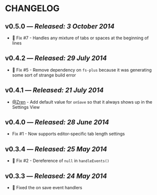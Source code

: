 # CHANGELOG

## **v0.5.0** &mdash; *Released: 3 October 2014*

* :bug: Fix #7 - Handles any mixture of tabs or spaces at the beginning of lines

## **v0.4.2** &mdash; *Released: 29 July 2014*

* :bug: Fix #5 - Remove dependency on `fs-plus` because it was generating some sort of strange build error

## **v0.4.1** &mdash; *Released: 21 July 2014*

* [@Zren](https://github.com/Zren) - Add default value for `onSave` so that it always shows up in the Settings View

## **v0.4.0** &mdash; *Released: 28 June 2014*

* Fix #1 - Now supports editor-specific tab length settings

## **v0.3.4** &mdash; *Released: 25 May 2014*

* :bug: Fix #2 - Dereference of `null` in `handleEvents()`

## **v0.3.3** &mdash; *Released: 24 May 2014*

* :bug: Fixed the on save event handlers
